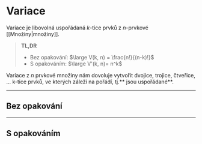 # Variace
Variace je libovolná uspořádaná $k$-tice prvků z $n$-prvkové [[Množiny|množiny]].

> **TL,DR**
> - Bez opakování: $\large V(k, n) = \frac{n!}{(n-k)!}$
> - S opakováním: $\large V'(k, n)= n^k$

Variace z $n$ prvkové množiny nám dovoluje vytvořit dvojice, trojice, čtveřice, ... k-tice prvků, ve kterých záleží na pořádí, tj.** jsou uspořádané**.

---
## Bez opakování

---
## S opakováním
